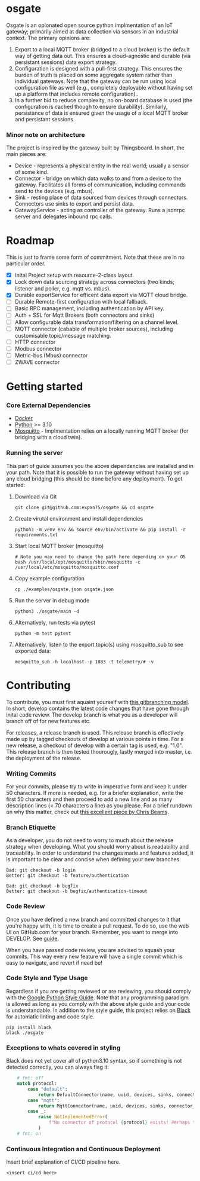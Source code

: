 # osgate

Osgate is an opionated open source python implmentation of an IoT gateway; primarily aimed at data collection via sensors in an industrial context. The primary opinions are:
1. Export to a local MQTT broker (bridged to a cloud broker) is the default way of getting data out. This ensures a cloud-agnostic and durable (via persistant sessions) data export strategy.
2. Configuration is designed with a pull-first strategy. This ensures the burden of truth is placed on some aggregate system rather than individual gateways. Note that the gateway can be run using local configuration file as well (e.g., completely deployable without having set up a platform that includes remote configuration)..
3. In a further bid to reduce complexity, no on-board database is used (the configuration is cached though to ensure durability). Similarly, persistance of data is ensured given the usage of a local MQTT broker and persistant sessions.

### Minor note on architecture

The project is inspired by the gateway built by Thingsboard. In short, the main pieces are:
- Device - represents a physical entity in the real world; usually a sensor of some kind.
- Connector - bridge on which data walks to and from a device to the gateway. Facilitates all forms of communication, including commands send to the devices (e.g. mbus).
- Sink - resting place of data sourced from devices through connectors. Connectors use sinks to export and persist data.
- GatewayService - acting as controller of the gateway. Runs a jsonrpc server and delegates inbound rpc calls.

# Roadmap

This is just to frame some form of commitment. Note that these are in no particular order.

- [x] Inital Project setup with resource-2-class layout.
- [x] Lock down data sourcing strategy across connectors (two kinds; listener and poller, e.g. mqtt vs. mbus).
- [x] Durable exportService for efficent data export via MQTT cloud bridge.
- [ ] Durable Remote-first configuration with local fallback.
- [ ] Basic RPC management, including authentication by API key.
- [ ] Auth + SSL for Mqtt Brokers (both connectors and sinks)
- [ ] Allow configurable data transformation/filtering on a channel level.
- [ ] MQTT connector (cabable of multiple broker sources), including customisable topic/message matching.
- [ ] HTTP connector
- [ ] Modbus connector
- [ ] Metric-bus (Mbus) connector
- [ ] ZWAVE connector

# Getting started

### Core External Dependencies

- [Docker](https://www.docker.com/)
- [Python](https://python.org) >= 3.10
- [Mosquitto](https://mosquitto.org/) - Implmentation relies on a locally running MQTT broker (for bridging with a cloud twin).

### Running the server

This part of guide assumes you the above dependencies are installed and in your path. Note that it is possible to run the gateway without having set up any cloud bridging (this should be done before any deployment). To get started: 

1. Download via Git
    ```console
    git clone git@github.com:expan75/osgate && cd osgate
    ```
2. Create virutal environment and install dependencies   
    ```console
    python3 -m venv env && source env/bin/activate && pip install -r requirements.txt
    ```
3. Start local MQTT broker (mosquitto)
    ```console
    # Note you may need to change the path here depending on your OS
    bash /usr/local/opt/mosquitto/sbin/mosquitto -c /usr/local/etc/mosquitto/mosquitto.conf
    ```
4. Copy example configuration
    ```console
    cp ./examples/osgate.json osgate.json
    ```
5. Run the server in debug mode
    ```console
    python3 ./osgate/main -d
    ```
6. Alternatively, run tests via pytest
    ```console
    python -m test pytest
    ```

7. Alternatively, listen to the export topic(s) using mosquitto_sub to see exported data:
    ```console
    mosquitto_sub -h localhost -p 1883 -t telemetry/# -v
    ```
# Contributing

To contribute, you must first aquaint yourself with [this gitbranching model](https://nvie.com/posts/a-successful-git-branching-model). In short, develop contains the latest code changes that have gone through inital code review. The develop branch is what you as a developer will branch off of for new features etc.

For releases, a release branch is used. This release branch is effectively made up by tagged checkouts of develop at various points in time. For a new release, a checkout of develop with a certain tag is used, e.g. "1.0". This release branch is then tested thourougly, lastly merged into master, i.e. the deployment of the release.

### Writing Commits

For your commits, please try to write in imperative form and keep it under 50 characters. If more is needed, e.g. for a briefer explanation, write the first 50 characters and then proceed to add a new line and as many description lines (< 70 characters a line) as you please. For a brief rundown on why this matter, check out [this excellent piece by Chris Beams](https://chris.beams.io/posts/git-commit/).

### Branch Etiquette

As a developer, you do not need to worry to much about the release strategy when developing. What you should worry about is readability and traceability. In order to understand the changes made and features added, it is important to be clear and concise when defining your new branches.

    Bad: git checkout -b login
    Better: git checkout -b feature/authentication

    Bad: git checkout -b bugfix
    Better: git checkout -b bugfix/authentication-timeout

### Code Review

Once you have defined a new branch and committed changes to it that you're happy with, it is time to create a pull request. To do so, use the web UI on GitHub.com for your branch. Remember, you want to merge into DEVELOP. See [guide](https://docs.github.com/en/github/collaborating-with-issues-and-pull-requests/proposing-changes-to-your-work-with-pull-requests/creating-a-pull-request).

When you have passed code review, you are advised to squash your commits. This way every new feature will have a single commit which is easy to navigate, and revert if need be!

### Code Style and Type Usage

Regardless if you are getting reviewed or are reviewing, you should comply with the [Google Python Style Guide](https://google.github.io/styleguide/pyguide.html). Note that any programming paradigm is allowed as long as you comply with the above style guide and your code is understandable. In addition to the style guide, this project relies on [Black](https://github.com/psf/black) for automatic linting and code style.
```console
pip install black
black ./osgate
```

### Exceptions to whats covered in styling

Black does not yet cover all of python3.10 syntax, so if something is not detected correctly, you can always flag it:

```python
    # fmt: off
    match protocol:
        case "default":
            return DefaultConnector(name, uuid, devices, sinks, connector_metadata)
        case "mqtt":
            return MqttConnector(name, uuid, devices, sinks, connector_metadata)
        case _:
            raise NotImplementedError(
                f"No connector of protocol {protocol} exists! Perhaps there's a typo in the config."
            )
    # fmt: on
```
### Continuous Integration and Continuous Deployment
Insert brief explanation of CI/CD pipeline here.
```console
<insert ci/cd here>
```
